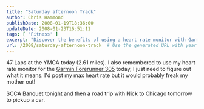 ```yaml
---
title: "Saturday afternoon Track"
author: Chris Hammond
publishDate: 2008-01-19T18:36:00
updateDate: 2008-01-23T16:51:11
tags: [ 'Fitness' ]
excerpt: "Discover the benefits of using a heart rate monitor with Garmin Forerunner 305 during your workouts. Plus, a sneak peek into the upcoming SCCA Banquet and a road trip to Chicago!"
url: /2008/saturday-afternoon-track  # Use the generated URL with year
---
```

<P>47 Laps at the YMCA today (2.61 miles). I also remembered to use my heart rate monitor for the <A class="" href="https://www.amazon.com/gp/product/B000E3XPYQ?ie=UTF8&amp;tag=chrishammondc-20&amp;linkCode=xm2&amp;camp=1789&amp;creativeASIN=B000E3XPYQ" mce_href="https://www.amazon.com/gp/product/B000E3XPYQ?ie=UTF8&amp;tag=chrishammondc-20&amp;linkCode=xm2&amp;camp=1789&amp;creativeASIN=B000E3XPYQ">Garmin Forerunner 305</A>&nbsp;today, I just need&nbsp;to figure out what it means. I'd post my max heart rate but it would probably freak my mother out!</P> <P>SCCA Banquet tonight and then a road trip with Nick to Chicago tomorrow to pickup a car.</P>


